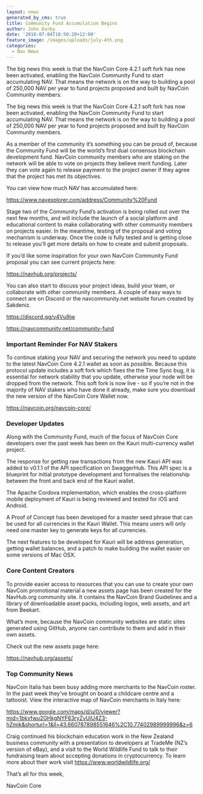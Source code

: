 ```yaml
---
layout: news
generated_by_cms: true
title: Community Fund Accumulation Begins
author: John Darby
date: '2018-07-04T18:50:20+12:00'
feature_image: /images/uploads/july-4th.png
categories:
  - Nav News
---
```

The big news this week is that the NavCoin Core 4.2.1 soft fork has now been activated, enabling the NavCoin Community Fund to start accumulating NAV. That means the network is on the way to building a pool of 250,000 NAV per year to fund projects proposed and built by NavCoin Community members. 

The big news this week is that the NavCoin Core 4.2.1 soft fork has now been activated, enabling the NavCoin Community Fund to start accumulating NAV. That means the network is on the way to building a pool of 250,000 NAV per year to fund projects proposed and built by NavCoin Community members. 

As a member of the community it’s something you can be proud of, because the Community Fund will be the world’s first dual consensus blockchain development fund. NavCoin community members who are staking on the network will be able to vote on projects they believe merit funding. Later they can vote again to release payment to the project owner if they agree that the project has met its objectives.

You can view how much NAV has accumulated here:

<https://www.navexplorer.com/address/Community%20Fund>

Stage two of the Community Fund’s activation is being rolled out over the next few months, and will include the launch of a social platform and educational content to make collaborating with other community members on projects easier. In the meantime, testing of the proposal and voting mechanism is underway. Once the code is fully tested and is getting close to release you’ll get more details on how to create and submit proposals.

If you’d like some inspiration for your own NavCoin Community Fund proposal you can see current projects here:


<https://navhub.org/projects/>

You can also start to discuss your project ideas, build your team, or collaborate with other community members. A couple of easy ways to connect are on Discord or the navcommunity.net website forum created by Sakdeniz.

<https://discord.gg/y4Vu9jw>

<https://navcommunity.net/community-fund>

### Important Reminder For NAV Stakers

To continue staking your NAV and securing the network you need to update to the latest NavCoin Core 4.2.1 wallet as soon as possible. Because this protocol update includes a soft fork which fixes the the Time Sync bug, it is essential for network stability that you update, otherwise your node will be dropped from the network. This soft fork is now live - so if you’re not in the majority of NAV stakers who have done it already, make sure you download the new version of the NavCoin Core Wallet now.

 <https://navcoin.org/navcoin-core/>

 ### Developer Updates 

Along with the Community Fund, much of the focus of NavCoin Core developers over the past week has been on the Kauri multi-currency wallet project.

The response for getting raw transactions from the new Kauri API was added to v0.1.1 of the API specification on SwaggerHub. This API spec is a blueprint for initial prototype development and formalises the relationship between the front and back end of the Kauri wallet. 

The Apache Cordova implementation, which enables the cross-platform mobile deployment of Kauri is being reviewed and tested for iOS and Android.

A Proof of Concept has been developed for a master seed phrase that can be used for all currencies in the Kauri Wallet. This means users will only need one master key to generate keys for all currencies.

The next features to be developed for Kauri will be address generation, getting wallet balances, and a patch to make building the wallet easier on some versions of Mac OSX.

### Core Content Creators
 
To provide easier access to resources that you can use to create your own NavCoin promotional material a new assets page has been created for the NavHub.org community site. It contains the NavCoin Brand Guidelines and a library of downloadable asset packs, including logos, web assets, and art from Beekart. 

What’s more, because the NavCoin community websites are static sites generated using GitHub, anyone can contribute to them and add in their own assets. 

Check out the new assets page here:

<https://navhub.org/assets/> 

### Top Community News

NavCoin Italia has been busy adding more merchants to the NavCoin roster. In the past week they’ve brought on board a childcare centre and a tattooist. View the interactive map of NavCoin merchants in Italy here:

<https://www.google.com/maps/d/u/0/viewer?mid=1bkvfwu2GHkgNYF63ryZvUiU4Z3-hZmik&shorturl=1&ll=43.660787898551646%2C10.77402989999996&z=6>

Craig continued his blockchain education work in the New Zealand business community with a presentation to developers at TradeMe (NZ’s version of eBay), and a visit to the World Wildlife Fund to talk to their fundraising team about accepting donations in cryptocurrency. To learn more about their work visit <https://www.worldwildlife.org/>

That’s all for this week,

NavCoin Core

